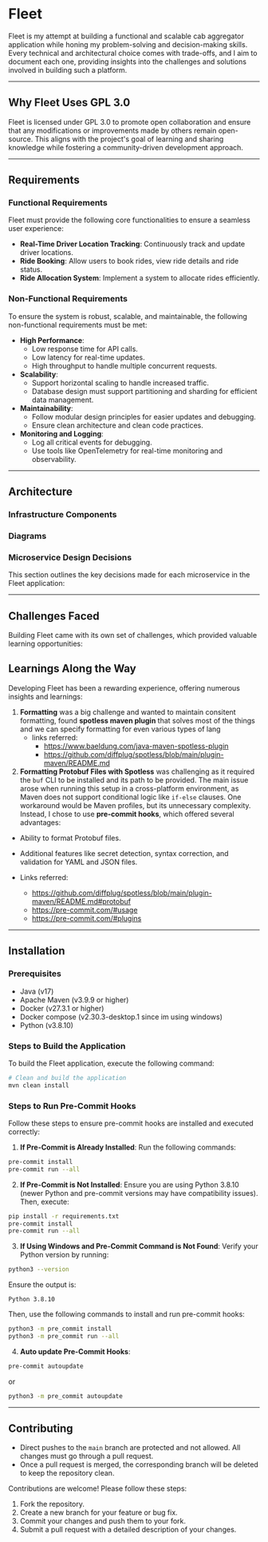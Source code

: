 # Fleet
Fleet is my attempt at building a functional and scalable cab aggregator application while honing my problem-solving and decision-making skills. Every technical and architectural choice comes with trade-offs, and I aim to document each one, providing insights into the challenges and solutions involved in building such a platform.

----

## Why Fleet Uses GPL 3.0
Fleet is licensed under GPL 3.0 to promote open collaboration and ensure that any modifications or improvements made by others remain open-source. This aligns with the project's goal of learning and sharing knowledge while fostering a community-driven development approach.

----

## Requirements

### Functional Requirements
Fleet must provide the following core functionalities to ensure a seamless user experience:
- **Real-Time Driver Location Tracking**: Continuously track and update driver locations.
- **Ride Booking**: Allow users to book rides, view ride details and ride status.
- **Ride Allocation System**: Implement a system to allocate rides efficiently.


### Non-Functional Requirements
To ensure the system is robust, scalable, and maintainable, the following non-functional requirements must be met:
- **High Performance**:
  - Low response time for API calls.
  - Low latency for real-time updates.
  - High throughput to handle multiple concurrent requests.
- **Scalability**:
  - Support horizontal scaling to handle increased traffic.
  - Database design must support partitioning and sharding for efficient data management.
- **Maintainability**:
  - Follow modular design principles for easier updates and debugging.
  - Ensure clean architecture and clean code practices.
- **Monitoring and Logging**:
  - Log all critical events for debugging.
  - Use tools like OpenTelemetry for real-time monitoring and observability.

----

## Architecture

### Infrastructure Components

### Diagrams

### Microservice Design Decisions
This section outlines the key decisions made for each microservice in the Fleet application:

----

## Challenges Faced
Building Fleet came with its own set of challenges, which provided valuable learning opportunities:


## Learnings Along the Way
Developing Fleet has been a rewarding experience, offering numerous insights and learnings:

1. **Formatting** was a big challenge and wanted to maintain consitent formatting, found **spotless maven plugin** that solves most of the things and we can specify formatting for even various types of lang
    - links referred:
        - https://www.baeldung.com/java-maven-spotless-plugin
        - https://github.com/diffplug/spotless/blob/main/plugin-maven/README.md
2. **Formatting Protobuf Files with Spotless** was challenging as it required the `buf` CLI to be installed and its path to be provided. The main issue arose when running this setup in a cross-platform environment, as Maven does not support conditional logic like `if-else` clauses. One workaround would be Maven profiles, but its unnecessary complexity. Instead, I chose to use **pre-commit hooks**, which offered several advantages:
  - Ability to format Protobuf files.
  - Additional features like secret detection, syntax correction, and validation for YAML and JSON files.

  - Links referred:
    - https://github.com/diffplug/spotless/blob/main/plugin-maven/README.md#protobuf
    - https://pre-commit.com/#usage
    - https://pre-commit.com/#plugins

----

## Installation

### Prerequisites
- Java (v17)
- Apache Maven (v3.9.9 or higher)
- Docker (v27.3.1 or higher)
- Docker compose (v2.30.3-desktop.1 since im using windows)
- Python (v3.8.10)
### Steps to Build the Application
To build the Fleet application, execute the following command:
```bash
# Clean and build the application
mvn clean install
```

### Steps to Run Pre-Commit Hooks
Follow these steps to ensure pre-commit hooks are installed and executed correctly:

1. **If Pre-Commit is Already Installed**:
  Run the following commands:
  ```bash
  pre-commit install
  pre-commit run --all
  ```

2. **If Pre-Commit is Not Installed**:
  Ensure you are using Python 3.8.10 (newer Python and pre-commit versions may have compatibility issues). Then, execute:
  ```bash
  pip install -r requirements.txt
  pre-commit install
  pre-commit run --all
  ```

3. **If Using Windows and Pre-Commit Command is Not Found**:
  Verify your Python version by running:
  ```bash
  python3 --version
  ```
  Ensure the output is:
  ```
  Python 3.8.10
  ```

  Then, use the following commands to install and run pre-commit hooks:
  ```bash
  python3 -m pre_commit install
  python3 -m pre_commit run --all
  ```

4. **Auto update Pre-Commit Hooks**:
```bash
pre-commit autoupdate
```
or
```bash
python3 -m pre_commit autoupdate
```

----

## Contributing
- Direct pushes to the `main` branch are protected and not allowed. All changes must go through a pull request.
- Once a pull request is merged, the corresponding branch will be deleted to keep the repository clean.

Contributions are welcome! Please follow these steps:
1. Fork the repository.
2. Create a new branch for your feature or bug fix.
3. Commit your changes and push them to your fork.
4. Submit a pull request with a detailed description of your changes.
